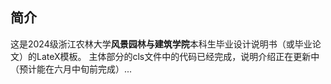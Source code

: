 ## 简介
这是2024级浙江农林大学**风景园林与建筑学院**本科生毕业设计说明书（或毕业论文）的LateX模板。
主体部分的cls文件中的代码已经完成，说明介绍正在更新中（预计能在六月中旬前完成）...

